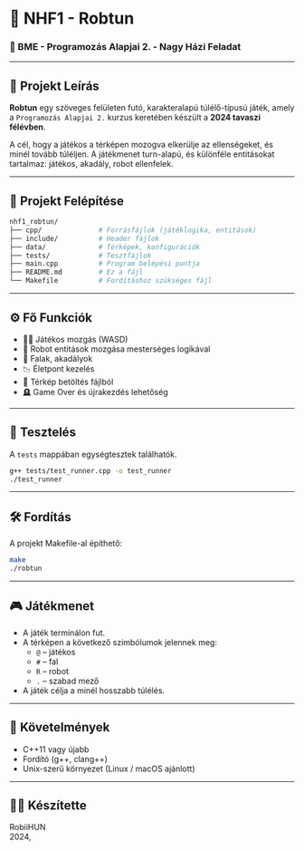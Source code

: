 # 🤖 NHF1 - Robtun

### 🏫 BME - Programozás Alapjai 2. - Nagy Házi Feladat

---

## 📌 Projekt Leírás

**Robtun** egy szöveges felületen futó, karakteralapú túlélő-típusú játék, amely a `Programozás Alapjai 2.` kurzus keretében készült a **2024 tavaszi félévben**.

A cél, hogy a játékos a térképen mozogva elkerülje az ellenségeket, és minél tovább túléljen. A játékmenet turn-alapú, és különféle entitásokat tartalmaz: játékos, akadály, robot ellenfelek.

---

## 📁 Projekt Felépítése

```bash
nhf1_robtun/
├── cpp/              # Forrásfájlok (játéklogika, entitások)
├── include/          # Header fájlok
├── data/             # Térképek, konfigurációk
├── tests/            # Tesztfájlok
├── main.cpp          # Program belépési pontja
├── README.md         # Ez a fájl
└── Makefile          # Fordításhoz szükséges fájl
```

---

## ⚙️ Fő Funkciók

- 🧍‍♂️ Játékos mozgás (WASD)
- 🤖 Robot entitások mozgása mesterséges logikával
- 🧱 Falak, akadályok
- 📉 Életpont kezelés
- 💾 Térkép betöltés fájlból
- 🪦 Game Over és újrakezdés lehetőség

---

## 🧪 Tesztelés

A `tests` mappában egységtesztek találhatók.

```bash
g++ tests/test_runner.cpp -o test_runner
./test_runner
```

---

## 🛠️ Fordítás

A projekt Makefile-al építhető:

```bash
make
./robtun
```

---

## 🎮 Játékmenet

- A játék terminálon fut.
- A térképen a következő szimbólumok jelennek meg:
  - `@` – játékos
  - `#` – fal
  - `R` – robot
  - `.` – szabad mező
- A játék célja a minél hosszabb túlélés.

---

## 📄 Követelmények

- C++11 vagy újabb
- Fordító (g++, clang++)
- Unix-szerű környezet (Linux / macOS ajánlott)

---

## 👨‍💻 Készítette

RobiiHUN  
2024, 
